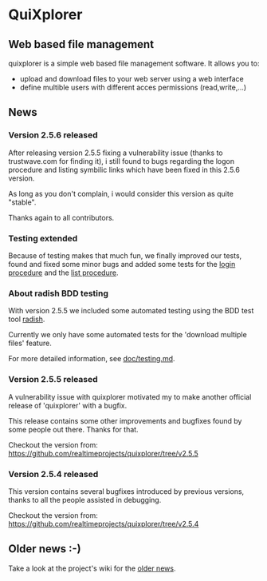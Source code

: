 # QuiXplorer 

## Web based file management

quixplorer is a simple web based file management software. It allows you to:

- upload and download files to your web server using a web interface
- define multible users with different acces permissions (read,write,...)

## News

### Version 2.5.6 released

After releasing version 2.5.5 fixing a vulnerability issue (thanks to
trustwave.com for finding it), i still found to bugs regarding the
logon procedure and listing symbilic links which have been fixed in this 2.5.6
version.

As long as you don't complain, i would consider this version as
quite "stable".

Thanks again to all contributors.

### Testing extended

Because of testing makes that much fun, we finally improved our tests,
found and fixed some minor bugs and added some tests for the
[login procedure](test/features/system/004-login2.feature) and the
[list procedure](test/features/system/005-list.feature).

### About radish BDD testing

With version 2.5.5 we included some automated testing
using the BDD test tool [radish](https://github.com/timofurrer/radish/).

Currently we only have some automated tests for the 'download multiple files' feature.

For more detailed information, see [doc/testing.md](doc/testing.md).

### Version 2.5.5 released

A vulnerability issue with quixplorer motivated my to make
another official release of 'quixplorer' with a bugfix.

This release contains some other improvements and bugfixes found
by some people out there. Thanks for that.

Checkout the version from: https://github.com/realtimeprojects/quixplorer/tree/v2.5.5

### Version 2.5.4 released

This version contains several bugfixes introduced by previous versions,
thanks to all the people assisted in debugging.

Checkout the version from: https://github.com/realtimeprojects/quixplorer/tree/v2.5.4

## Older news :-)

Take a look at the project's wiki for the [older news](https://github.com/realtimeprojects/quixplorer/wiki/News "quixplorer news").
